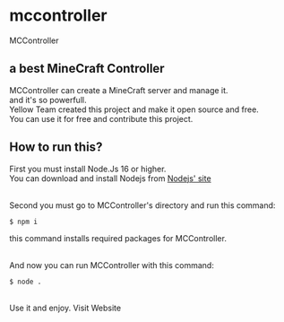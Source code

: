 # mccontroller
MCController

## a best MineCraft Controller
MCController can create a MineCraft server and manage it.<br>
and it's so powerfull.<br>
Yellow Team created this project and make it open source and free.<br>
You can use it for free and contribute this project.

## How to run this?
First you must install Node.Js 16 or higher.<br>
You can download and install Nodejs from [Nodejs' site](https://nodejs.org/en/)<br><br>

Second you must go to MCController's directory and run this command:
```
$ npm i
```
this command installs required packages for MCController.<br><br>

And now you can run MCController with this command:
```
$ node .
```
<br>
Use it and enjoy. <ahref="https://mccontroller.yellow-team.ir/">Visit Website</a>
